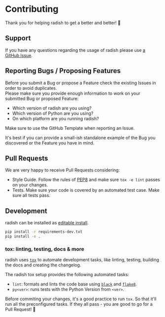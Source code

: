 # Contributing

Thank you for helping radish to get a better and better! :tada:

## Support

If you have any questions regarding the usage of radish please use
[a GitHub Issue](https://github.com/radish-bdd/radish/issues/new?assignees=&labels=question&template=question.md&title=).

## Reporting Bugs / Proposing Features

Before you submit a Bug or propose a Feature check the existing Issues in order to avoid duplicates. <br>
Please make sure you provide enough information to work on your submitted Bug or proposed Feature:

* Which version of radish are you using?
* Which version of Python are you using?
* On which platform are you running radish?

Make sure to use the GitHub Template when reporting an Issue.

It's best if you can provide a small-ish standalone example of the Bug you discovered
or the Feature you have in mind.

## Pull Requests

We are very happy to receive Pull Requests considering:

* Style Guide. Follow the rules of [PEP8](http://legacy.python.org/dev/peps/pep-0008/) and make sure `tox -e lint` passes on your changes.
* Tests. Make sure your code is covered by an automated test case. Make sure all tests pass.

## Development

radish can be installed as [editable install](https://setuptools.pypa.io/en/latest/userguide/development_mode.html).

```bash
pip install -r requirements-dev.txt
pip install -e .
```

### tox: linting, testing, docs & more

radish uses [`tox`](https://tox.readthedocs.io/en/latest/) to automate development tasks,
like linting, testing, building the docs and creating the changelog.

The radish tox setup provides the following automated tasks:

* `lint`: formats and lints the code base using [`black`](https://black.readthedocs.io/en/stable/) and [`flake8`](https://flake8.readthedocs.io/en/stable/).
* `py<ver>`: runs tests with the Python Version from `<ver>`.

Before commiting your changes, it's a good practice to run `tox`.
So that it'll run all the preconfigured tasks.
If they all pass - you are good to go for a Pull Request! :tada:
